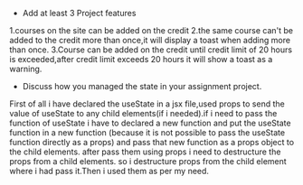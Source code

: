 * Add at least 3 Project features

1.courses on the site can be added on the credit
2.the same course can't be added to the credit more than once,it will display a toast when adding more than once.
3.Course can be added on the credit  until credit limit of 20 hours is exceeded,after credit limit exceeds 20 hours it will show a toast as a warning.

* Discuss how you managed the state in your assignment project.

First of all i have declared the useState in a jsx file,used props to send the value of useState to any child elements(if i needed).if i need to pass the function of useState i have to  declared a new  function and put the useState function in a new function (because it is not possible to pass the useState function directly as a  props) and  pass that new function as a props object to the child elements.
after pass  them using props i need to destructure the props from a child elements.
so i destructure props from the child element where i had pass it.Then i used them as per my need.



